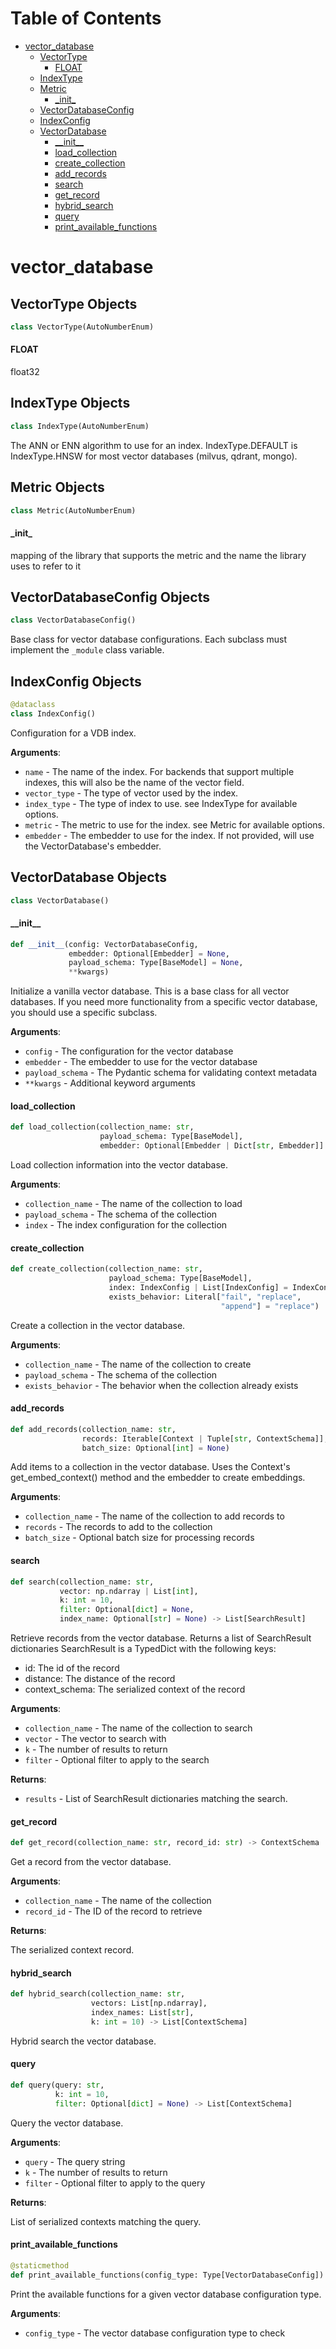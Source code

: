 # Table of Contents

* [vector\_database](#modaic.databases.vector_database)
  * [VectorType](#modaic.databases.vector_database.VectorType)
    * [FLOAT](#modaic.databases.vector_database.VectorType.FLOAT)
  * [IndexType](#modaic.databases.vector_database.IndexType)
  * [Metric](#modaic.databases.vector_database.Metric)
    * [\_init\_](#modaic.databases.vector_database.Metric._init_)
  * [VectorDatabaseConfig](#modaic.databases.vector_database.VectorDatabaseConfig)
  * [IndexConfig](#modaic.databases.vector_database.IndexConfig)
  * [VectorDatabase](#modaic.databases.vector_database.VectorDatabase)
    * [\_\_init\_\_](#modaic.databases.vector_database.VectorDatabase.__init__)
    * [load\_collection](#modaic.databases.vector_database.VectorDatabase.load_collection)
    * [create\_collection](#modaic.databases.vector_database.VectorDatabase.create_collection)
    * [add\_records](#modaic.databases.vector_database.VectorDatabase.add_records)
    * [search](#modaic.databases.vector_database.VectorDatabase.search)
    * [get\_record](#modaic.databases.vector_database.VectorDatabase.get_record)
    * [hybrid\_search](#modaic.databases.vector_database.VectorDatabase.hybrid_search)
    * [query](#modaic.databases.vector_database.VectorDatabase.query)
    * [print\_available\_functions](#modaic.databases.vector_database.VectorDatabase.print_available_functions)

<a id="modaic.databases.vector_database"></a>

# vector\_database

<a id="modaic.databases.vector_database.VectorType"></a>

## VectorType Objects

```python
class VectorType(AutoNumberEnum)
```

<a id="modaic.databases.vector_database.VectorType.FLOAT"></a>

#### FLOAT

float32

<a id="modaic.databases.vector_database.IndexType"></a>

## IndexType Objects

```python
class IndexType(AutoNumberEnum)
```

The ANN or ENN algorithm to use for an index. IndexType.DEFAULT is IndexType.HNSW for most vector databases (milvus, qdrant, mongo).

<a id="modaic.databases.vector_database.Metric"></a>

## Metric Objects

```python
class Metric(AutoNumberEnum)
```

<a id="modaic.databases.vector_database.Metric._init_"></a>

#### \_init\_

mapping of the library that supports the metric and the name the library uses to refer to it

<a id="modaic.databases.vector_database.VectorDatabaseConfig"></a>

## VectorDatabaseConfig Objects

```python
class VectorDatabaseConfig()
```

Base class for vector database configurations.
Each subclass must implement the `_module` class variable.

<a id="modaic.databases.vector_database.IndexConfig"></a>

## IndexConfig Objects

```python
@dataclass
class IndexConfig()
```

Configuration for a VDB index.

**Arguments**:

- `name` - The name of the index. For backends that support multiple indexes, this will also be the name of the vector field.
- `vector_type` - The type of vector used by the index.
- `index_type` - The type of index to use. see IndexType for available options.
- `metric` - The metric to use for the index. see Metric for available options.
- `embedder` - The embedder to use for the index. If not provided, will use the VectorDatabase's embedder.

<a id="modaic.databases.vector_database.VectorDatabase"></a>

## VectorDatabase Objects

```python
class VectorDatabase()
```

<a id="modaic.databases.vector_database.VectorDatabase.__init__"></a>

#### \_\_init\_\_

```python
def __init__(config: VectorDatabaseConfig,
             embedder: Optional[Embedder] = None,
             payload_schema: Type[BaseModel] = None,
             **kwargs)
```

Initialize a vanilla vector database. This is a base class for all vector databases. If you need more functionality from a specific vector database, you should use a specific subclass.

**Arguments**:

- `config` - The configuration for the vector database
- `embedder` - The embedder to use for the vector database
- `payload_schema` - The Pydantic schema for validating context metadata
- `**kwargs` - Additional keyword arguments

<a id="modaic.databases.vector_database.VectorDatabase.load_collection"></a>

#### load\_collection

```python
def load_collection(collection_name: str,
                    payload_schema: Type[BaseModel],
                    embedder: Optional[Embedder | Dict[str, Embedder]] = None)
```

Load collection information into the vector database.

**Arguments**:

- `collection_name` - The name of the collection to load
- `payload_schema` - The schema of the collection
- `index` - The index configuration for the collection

<a id="modaic.databases.vector_database.VectorDatabase.create_collection"></a>

#### create\_collection

```python
def create_collection(collection_name: str,
                      payload_schema: Type[BaseModel],
                      index: IndexConfig | List[IndexConfig] = IndexConfig(),
                      exists_behavior: Literal["fail", "replace",
                                               "append"] = "replace")
```

Create a collection in the vector database.

**Arguments**:

- `collection_name` - The name of the collection to create
- `payload_schema` - The schema of the collection
- `exists_behavior` - The behavior when the collection already exists

<a id="modaic.databases.vector_database.VectorDatabase.add_records"></a>

#### add\_records

```python
def add_records(collection_name: str,
                records: Iterable[Context | Tuple[str, ContextSchema]],
                batch_size: Optional[int] = None)
```

Add items to a collection in the vector database.
Uses the Context's get_embed_context() method and the embedder to create embeddings.

**Arguments**:

- `collection_name` - The name of the collection to add records to
- `records` - The records to add to the collection
- `batch_size` - Optional batch size for processing records

<a id="modaic.databases.vector_database.VectorDatabase.search"></a>

#### search

```python
def search(collection_name: str,
           vector: np.ndarray | List[int],
           k: int = 10,
           filter: Optional[dict] = None,
           index_name: Optional[str] = None) -> List[SearchResult]
```

Retrieve records from the vector database.
Returns a list of SearchResult dictionaries
SearchResult is a TypedDict with the following keys:
- id: The id of the record
- distance: The distance of the record
- context_schema: The serialized context of the record

**Arguments**:

- `collection_name` - The name of the collection to search
- `vector` - The vector to search with
- `k` - The number of results to return
- `filter` - Optional filter to apply to the search
  

**Returns**:

- `results` - List of SearchResult dictionaries matching the search.

<a id="modaic.databases.vector_database.VectorDatabase.get_record"></a>

#### get\_record

```python
def get_record(collection_name: str, record_id: str) -> ContextSchema
```

Get a record from the vector database.

**Arguments**:

- `collection_name` - The name of the collection
- `record_id` - The ID of the record to retrieve
  

**Returns**:

  The serialized context record.

<a id="modaic.databases.vector_database.VectorDatabase.hybrid_search"></a>

#### hybrid\_search

```python
def hybrid_search(collection_name: str,
                  vectors: List[np.ndarray],
                  index_names: List[str],
                  k: int = 10) -> List[ContextSchema]
```

Hybrid search the vector database.

<a id="modaic.databases.vector_database.VectorDatabase.query"></a>

#### query

```python
def query(query: str,
          k: int = 10,
          filter: Optional[dict] = None) -> List[ContextSchema]
```

Query the vector database.

**Arguments**:

- `query` - The query string
- `k` - The number of results to return
- `filter` - Optional filter to apply to the query
  

**Returns**:

  List of serialized contexts matching the query.

<a id="modaic.databases.vector_database.VectorDatabase.print_available_functions"></a>

#### print\_available\_functions

```python
@staticmethod
def print_available_functions(config_type: Type[VectorDatabaseConfig])
```

Print the available functions for a given vector database configuration type.

**Arguments**:

- `config_type` - The vector database configuration type to check

